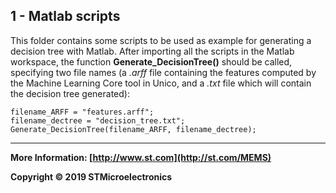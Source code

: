 ## 1 - Matlab scripts

This folder contains some scripts to be used as example for generating a decision tree with Matlab. 
After importing all the scripts in the Matlab workspace, the function **Generate_DecisionTree()** should be called, specifying two file names (a *.arff* file containing the features computed by the Machine Learning Core tool in Unico, and a *.txt* file which will contain the decision tree generated):

    filename_ARFF = "features.arff";
    filename_dectree = "decision_tree.txt";
    Generate_DecisionTree(filename_ARFF, filename_dectree);

------

**More Information: [http://www.st.com](http://st.com/MEMS)**

**Copyright © 2019 STMicroelectronics**

